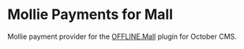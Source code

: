 # Mollie Payments for Mall

Mollie payment provider for the [OFFLINE.Mall](https://github.com/OFFLINE-GmbH/oc-mall-plugin) plugin for October CMS.
